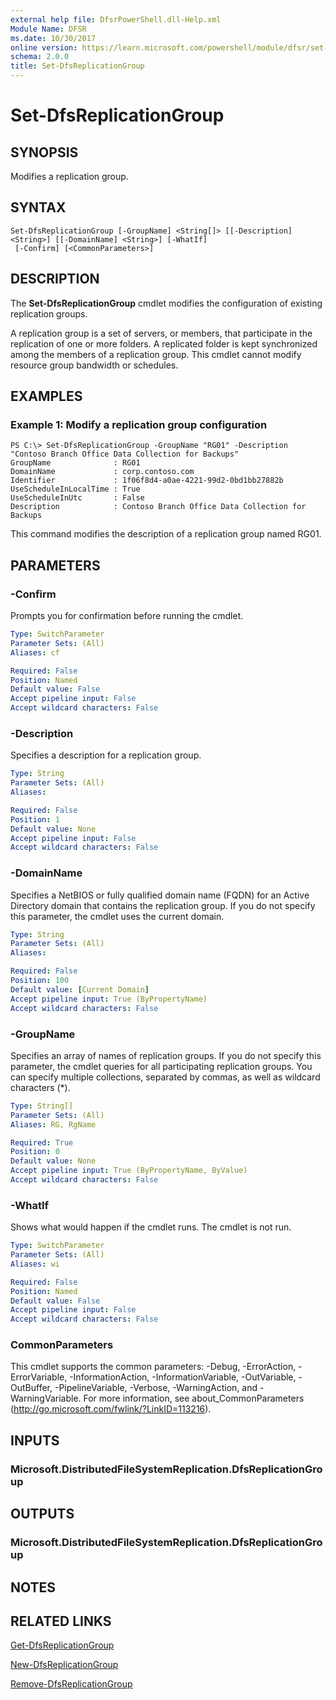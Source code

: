 ```yaml
---
external help file: DfsrPowerShell.dll-Help.xml
Module Name: DFSR
ms.date: 10/30/2017
online version: https://learn.microsoft.com/powershell/module/dfsr/set-dfsreplicationgroup?view=windowsserver2012r2-ps&wt.mc_id=ps-gethelp
schema: 2.0.0
title: Set-DfsReplicationGroup
---
```


# Set-DfsReplicationGroup

## SYNOPSIS
Modifies a replication group.

## SYNTAX

```
Set-DfsReplicationGroup [-GroupName] <String[]> [[-Description] <String>] [[-DomainName] <String>] [-WhatIf]
 [-Confirm] [<CommonParameters>]
```

## DESCRIPTION
The **Set-DfsReplicationGroup** cmdlet modifies the configuration of existing replication groups.

A replication group is a set of servers, or members, that participate in the replication of one or more folders.
A replicated folder is kept synchronized among the members of a replication group.
This cmdlet cannot modify resource group bandwidth or schedules.

## EXAMPLES

### Example 1: Modify a replication group configuration
```
PS C:\> Set-DfsReplicationGroup -GroupName "RG01" -Description "Contoso Branch Office Data Collection for Backups"
GroupName              : RG01
DomainName             : corp.contoso.com
Identifier             : 1f06f8d4-a0ae-4221-99d2-0bd1bb27882b
UseScheduleInLocalTime : True
UseScheduleInUtc       : False
Description            : Contoso Branch Office Data Collection for Backups
```

This command modifies the description of a replication group named RG01.

## PARAMETERS

### -Confirm
Prompts you for confirmation before running the cmdlet.

```yaml
Type: SwitchParameter
Parameter Sets: (All)
Aliases: cf

Required: False
Position: Named
Default value: False
Accept pipeline input: False
Accept wildcard characters: False
```

### -Description
Specifies a description for a replication group.

```yaml
Type: String
Parameter Sets: (All)
Aliases: 

Required: False
Position: 1
Default value: None
Accept pipeline input: False
Accept wildcard characters: False
```

### -DomainName
Specifies a NetBIOS or fully qualified domain name (FQDN) for an Active Directory domain that contains the replication group.
If you do not specify this parameter, the cmdlet uses the current domain.

```yaml
Type: String
Parameter Sets: (All)
Aliases: 

Required: False
Position: 100
Default value: [Current Domain]
Accept pipeline input: True (ByPropertyName)
Accept wildcard characters: False
```

### -GroupName
Specifies an array of names of replication groups.
If you do not specify this parameter, the cmdlet queries for all participating replication groups.
You can specify multiple collections, separated by commas, as well as wildcard characters (*).

```yaml
Type: String[]
Parameter Sets: (All)
Aliases: RG, RgName

Required: True
Position: 0
Default value: None
Accept pipeline input: True (ByPropertyName, ByValue)
Accept wildcard characters: False
```

### -WhatIf
Shows what would happen if the cmdlet runs.
The cmdlet is not run.

```yaml
Type: SwitchParameter
Parameter Sets: (All)
Aliases: wi

Required: False
Position: Named
Default value: False
Accept pipeline input: False
Accept wildcard characters: False
```

### CommonParameters
This cmdlet supports the common parameters: -Debug, -ErrorAction, -ErrorVariable, -InformationAction, -InformationVariable, -OutVariable, -OutBuffer, -PipelineVariable, -Verbose, -WarningAction, and -WarningVariable. For more information, see about_CommonParameters (http://go.microsoft.com/fwlink/?LinkID=113216).

## INPUTS

### Microsoft.DistributedFileSystemReplication.DfsReplicationGroup

## OUTPUTS

### Microsoft.DistributedFileSystemReplication.DfsReplicationGroup

## NOTES

## RELATED LINKS

[Get-DfsReplicationGroup](./Get-DfsReplicationGroup.md)

[New-DfsReplicationGroup](./New-DfsReplicationGroup.md)

[Remove-DfsReplicationGroup](./Remove-DfsReplicationGroup.md)

